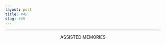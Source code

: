 ```yaml
---
layout: post
title: #45
slug: #45
---
```

---
<p class="description" style="text-align: center;">
ASSISTED  MEMORIES
